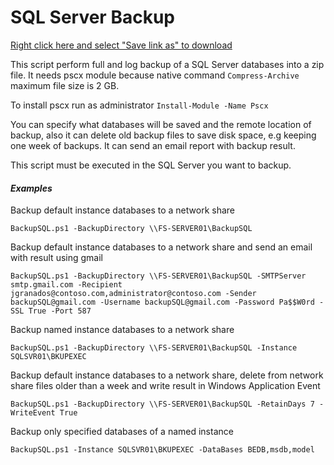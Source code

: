 # SQL Server Backup

[Right click here and select "Save link as" to download](https://raw.githubusercontent.com/juangranados/powershell-scripts/main/SQL%20Server%20Backup/BackupSQL.ps1)

This script perform full and log backup of a SQL Server databases into a zip file. It needs pscx module because native command `Compress-Archive` maximum file size is 2 GB.

To install pscx run as administrator `Install-Module -Name Pscx`

You can specify what databases will be saved and the remote location of backup, also it can delete old backup files to save disk space, e.g keeping one week of backups. It can send an email report with backup result.

This script must be executed in the SQL Server you want to backup.

#### *Examples*

Backup default instance databases to a network share

`BackupSQL.ps1 -BackupDirectory \\FS-SERVER01\BackupSQL`

Backup default instance databases to a network share and send an email with result using gmail

`BackupSQL.ps1 -BackupDirectory \\FS-SERVER01\BackupSQL -SMTPServer smtp.gmail.com -Recipient jgranados@contoso.com,administrator@contoso.com -Sender backupSQL@gmail.com -Username backupSQL@gmail.com -Password Pa$$W0rd -SSL True -Port 587`

Backup named instance databases to a network share

`BackupSQL.ps1 -BackupDirectory \\FS-SERVER01\BackupSQL -Instance SQLSVR01\BKUPEXEC`

Backup default instance databases to a network share, delete from network share files older than a week and write result in Windows Application Event

`BackupSQL.ps1 -BackupDirectory \\FS-SERVER01\BackupSQL -RetainDays 7 -WriteEvent True`

Backup only specified databases of a named instance

`BackupSQL.ps1 -Instance SQLSVR01\BKUPEXEC -DataBases BEDB,msdb,model`
